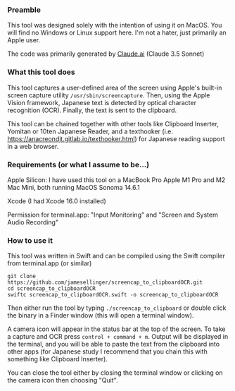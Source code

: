 ### Preamble

This tool was designed solely with the intention of using it on MacOS. You will find no Windows or Linux support here. I'm not a hater, just primarily an Apple user.

The code was primarily generated by [Claude.ai](https://claude.ai) (Claude 3.5 Sonnet)

### What this tool does

This tool captures a user-defined area of the screen using Apple's built-in screen capture utility `/usr/sbin/screencapture`. Then, using the Apple Vision framework, Japanese text is detected by optical character recognition (OCR). Finally, the text is sent to the clipboard.

This tool can be chained together with other tools like Clipboard Inserter, Yomitan or 10ten Japanese Reader, and a texthooker (i.e. https://anacreondjt.gitlab.io/texthooker.html) for Japanese reading support in a web browser.

### Requirements (or what I assume to be...) 

Apple Silicon: I have used this tool on a MacBook Pro Apple M1 Pro and M2 Mac Mini, both running MacOS Sonoma 14.6.1

Xcode (I had Xcode 16.0 installed)

Permission for terminal.app: "Input Monitoring" and "Screen and System Audio Recording" 

### How to use it

This tool was written in Swift and can be compiled using the Swift compiler from terminal.app (or similar)

```
git clone https://github.com/jamesellinger/screencap_to_clipboardOCR.git
cd screencap_to_clipboardOCR
swiftc screencap_to_clipboardOCR.swift -o screencap_to_clipboardOCR
```

Then either run the tool by typing `./screencap_to_clipboard` or double click the binary in a Finder window (this will open a terminal window).

A camera icon will appear in the status bar at the top of the screen. To take a capture and OCR press `control + command + m`. Output will be displayed in the terminal, and you will be able to paste the text from the clipboard into other apps (for Japanese study I recommend that you chain this with something like Clipboard Inserter).

You can close the tool either by closing the terminal window or clicking on the camera icon then choosing "Quit".